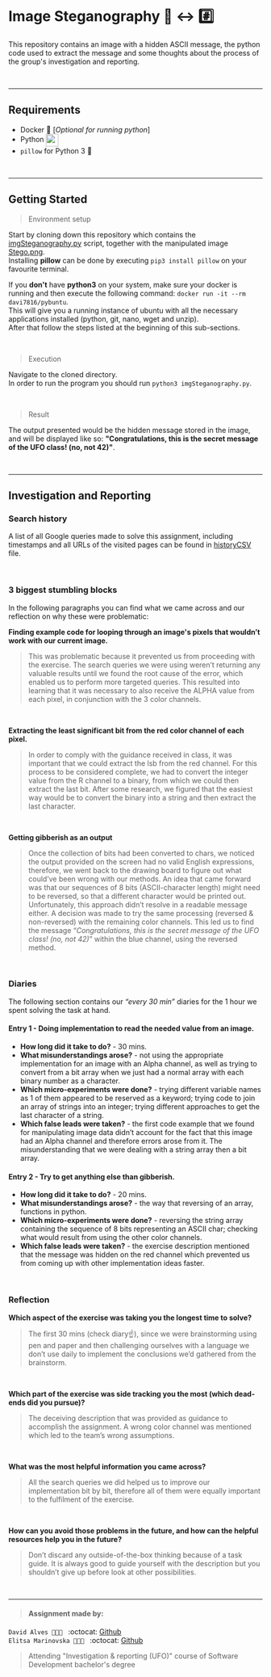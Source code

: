 # Image Steganography :sunrise_over_mountains: <-> :hash:

This repository contains an image with a hidden ASCII message, the python code used to extract the message and some thoughts about the process of the group's investigation and reporting. 

</br>

---
## Requirements
- Docker :whale: [*Optional for running python*]
- Python <img src="https://user-images.githubusercontent.com/21998037/68075377-2f832380-fda7-11e9-80a2-3255f807a937.png" height="25" align="center">
- `pillow` for Python 3 :pouch:

</br>

---
## Getting Started
> Environment setup

Start by cloning down this repository which contains the [imgSteganography.py](imgSteganography.py) script, together with the manipulated image [Stego.png](Stego.png). </br>
Installing **pillow** can be done by executing `pip3 install pillow` on your favourite terminal.
 
If you **don't** have **python3** on your system, make sure your docker is running and then execute the following command:
`docker run -it --rm davi7816/pybuntu`. </br>
This will give you a running instance of ubuntu with all the necessary applications installed (python, git, nano, wget and unzip).</br>
After that follow the steps listed at the beginning of this sub-sections.

</br>

> Execution

Navigate to the cloned directory. </br>
In order to run the program you should run `python3 imgSteganography.py`.

</br>

> Result

The output presented would be the hidden message stored in the image, and will be displayed like so:
**"Congratulations, this is the secret message of the UFO class! (no, not 42)"**.

</br>

---
## Investigation and Reporting
### Search history
A list of all Google queries made to solve this assignment, including timestamps and all URLs of the visited pages can be found in [historyCSV](historyCSV.csv) file.

</br>

### 3 biggest stumbling blocks 
In the following paragraphs you can find what we came across and our reflection on why these were problematic:

**Finding example code for looping through an image's pixels that wouldn’t work with our current image.**
> This was problematic because it prevented us from proceeding with the exercise. The search queries we were using weren’t returning any valuable results until we found the root cause of the error, which enabled us to perform more targeted queries. This resulted into learning that it was necessary to also receive the ALPHA value from each pixel, in conjunction with the 3 color channels.
</br>

**Extracting the least significant bit from the red color channel of each pixel.**
> In order to comply with the guidance received in class, it was important that we could extract the lsb from the red channel. For this process to be considered complete, we had to convert the integer value from the R channel to a binary, from which we could then extract the last bit. After some research, we figured that the easiest way would be to convert the binary into a string and then extract the last character.
</br>

**Getting gibberish as an output**
> Once the collection of bits had been converted to chars, we noticed the output provided on the screen had no valid English expressions, therefore, we went back to the drawing board to figure out what could’ve been wrong with our methods. An idea that came forward was that our sequences of 8 bits (ASCII-character length) might need to be reversed, so that a different character would be printed out. Unfortunately, this approach didn’t resolve in a readable message either. A decision was made to try the same processing (reversed & non-reversed) with the remaining color channels. This led us to find the message “*Congratulations, this is the secret message of the UFO class! (no, not 42)*” within the blue channel, using the reversed method.

</br>

### Diaries
The following section contains our *“every 30 min”* diaries for the 1 hour we spent solving the task at hand.

#### Entry 1 - Doing implementation to read the needed value from an image.
* **How long did it take to do?** - 30 mins.
* **What misunderstandings arose?** - not using the appropriate implementation for an image with an Alpha channel, as well as trying to convert from a bit array when we just had a normal array with each binary number as a character.
* **Which micro-experiments were done?** - trying different variable names as 1 of them appeared to be reserved as a keyword; trying code to join an array of strings into an integer; trying different approaches to get the last character of a string.
* **Which false leads were taken?** - the first code example that we found for manipulating image data didn’t account for the fact that this image had an Alpha channel and therefore errors arose from it. The misunderstanding that we were dealing with a string array then a bit array.

#### Entry 2 - Try to get anything else than gibberish.
* **How long did it take to do?** - 20 mins.
* **What misunderstandings arose?** - the way that reversing of an array, functions in python.
* **Which micro-experiments were done?** - reversing the string array containing the sequence of 8 bits representing an ASCII char; checking what would result from using the other color channels.
* **Which false leads were taken?** - the exercise description mentioned that the message was hidden on the red channel which prevented us from coming up with other implementation ideas faster.

</br>

### Reflection
**Which aspect of the exercise was taking you the longest time to solve?** 
> The first 30 mins (check diary:point_up:), since we were brainstorming using pen and paper and then challenging ourselves with a language we don’t use daily to implement the conclusions we’d gathered from the brainstorm.
</br>

**Which part of the exercise was side tracking you the most (which dead-ends did you pursue)?**
> The deceiving description that was provided as guidance to accomplish the assignment. A wrong color channel was mentioned which led to the team’s wrong assumptions. 
</br>

**What was the most helpful information you came across?**
> All the search queries we did helped us to improve our implementation bit by bit, therefore all of them were equally important to the fulfilment of the exercise. 
</br>

**How can you avoid those problems in the future, and how can the helpful resources help you in the future?**
> Don’t discard any outside-of-the-box thinking because of a task guide. It is always good to guide yourself with the description but you shouldn’t give up before look at other possibilities.

</br>

___
> #### Assignment made by:   
`David Alves 👨🏻‍💻 ` :octocat: [Github](https://github.com/davi7725) <br />
`Elitsa Marinovska 👩🏻‍💻 ` :octocat: [Github](https://github.com/elit0451) <br />
> Attending "Investigation & reporting (UFO)" course of Software Development bachelor's degree

